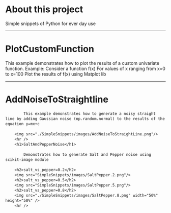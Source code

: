 <html>
        <h1>About this project</h1>
        Simple snippets of Python for ever day use
        <hr/>
        <h1>PlotCustomFunction</h1>
        This example demonstrates how to plot the results of a custom univariate function.  Example:
            Consider a function f(x)
            For values of x ranging from x=0 to x=100
            Plot the results of f(x) using Matplot lib
        <hr/>
        <h1>AddNoiseToStraightline</h1>
        
        
            This example demonstrates how to generate a noisy straight line by adding Gaussian noise (np.random.normal) to the results of the equation y=mx+c
        
        <img src="./SimpleSnippets/images/AddNoiseToStraightLine.png"/>
        <hr />
        <h1>SaltAndPepperNoise</h1>
        
            Demonstrates how to generate Salt and Pepper noise using scikit-image module
        
        <h2>salt_vs_pepper=0.2</h2>
        <img src="SimpleSnippets/images/SaltPepper.2.png"/>
        <h2>salt_vs_pepper=0.5</h2>
        <img src="SimpleSnippets/images/SaltPepper.5.png"/>
        <h2>salt_vs_pepper=0.8</h2>
        <img src="./SimpleSnippets/images/SaltPepper.8.png" width="50%" height="50%" />
        <hr />


</html>


    


